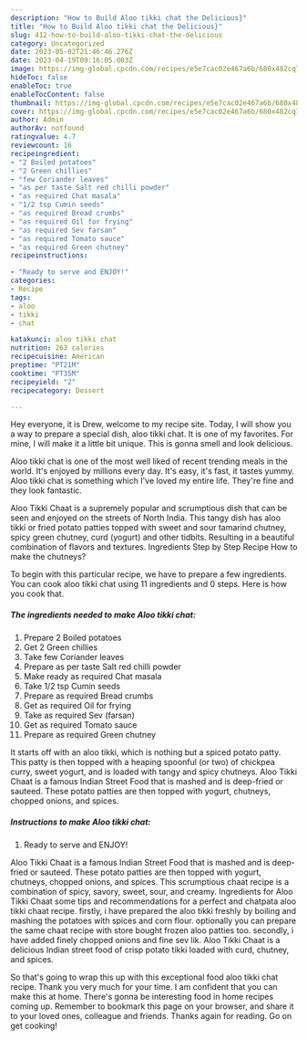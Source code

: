 ```yaml
---
description: "How to Build Aloo tikki chat the Delicious}"
title: "How to Build Aloo tikki chat the Delicious}"
slug: 412-how-to-build-aloo-tikki-chat-the-delicious
category: Uncategorized
date: 2023-05-02T21:46:46.276Z
date: 2023-04-19T09:16:05.003Z
image: https://img-global.cpcdn.com/recipes/e5e7cac02e467a6b/680x482cq70/aloo-tikki-chat-recipe-main-photo.jpg
hideToc: false
enableToc: true
enableTocContent: false
thumbnail: https://img-global.cpcdn.com/recipes/e5e7cac02e467a6b/680x482cq70/aloo-tikki-chat-recipe-main-photo.jpg
cover: https://img-global.cpcdn.com/recipes/e5e7cac02e467a6b/680x482cq70/aloo-tikki-chat-recipe-main-photo.jpg
author: Admin
authorAv: notfound
ratingvalue: 4.7
reviewcount: 16
recipeingredient:
- "2 Boiled potatoes"
- "2 Green chillies"
- "few Coriander leaves"
- "as per taste Salt red chilli powder"
- "as required Chat masala"
- "1/2 tsp Cumin seeds"
- "as required Bread crumbs"
- "as required Oil for frying"
- "as required Sev farsan"
- "as required Tomato sauce"
- "as required Green chutney"
recipeinstructions:

- "Ready to serve and ENJOY!"
categories:
- Recipe
tags:
- aloo
- tikki
- chat

katakunci: aloo tikki chat 
nutrition: 263 calories
recipecuisine: American
preptime: "PT21M"
cooktime: "PT35M"
recipeyield: "2"
recipecategory: Dessert

---
```



Hey everyone, it is Drew, welcome to my recipe site. Today, I will show you a way to prepare a special dish, aloo tikki chat. It is one of my favorites. For mine, I will make it a little bit unique. This is gonna smell and look delicious.

Aloo tikki chat is one of the most well liked of recent trending meals in the world. It's enjoyed by millions every day. It's easy, it's fast, it tastes yummy. Aloo tikki chat is something which I've loved my entire life. They're fine and they look fantastic.

Aloo Tikki Chaat is a supremely popular and scrumptious dish that can be seen and enjoyed on the streets of North India. This tangy dish has aloo tikki or fried potato patties topped with sweet and sour tamarind chutney, spicy green chutney, curd (yogurt) and other tidbits. Resulting in a beautiful combination of flavors and textures. Ingredients Step by Step Recipe How to make the chutneys?


To begin with this particular recipe, we have to prepare a few ingredients. You can cook aloo tikki chat using 11 ingredients and 0 steps. Here is how you cook that.

<!--inarticleads1-->

##### The ingredients needed to make Aloo tikki chat:

1. Prepare 2 Boiled potatoes
1. Get 2 Green chillies
1. Take few Coriander leaves
1. Prepare as per taste Salt red chilli powder
1. Make ready as required Chat masala
1. Take 1/2 tsp Cumin seeds
1. Prepare as required Bread crumbs
1. Get as required Oil for frying
1. Take as required Sev (farsan)
1. Get as required Tomato sauce
1. Prepare as required Green chutney


It starts off with an aloo tikki, which is nothing but a spiced potato patty. This patty is then topped with a heaping spoonful (or two) of chickpea curry, sweet yogurt, and is loaded with tangy and spicy chutneys. Aloo Tikki Chaat is a famous Indian Street Food that is mashed and is deep-fried or sauteed. These potato patties are then topped with yogurt, chutneys, chopped onions, and spices. 

<!--inarticleads2-->

##### Instructions to make Aloo tikki chat:


1. Ready to serve and ENJOY!

Aloo Tikki Chaat is a famous Indian Street Food that is mashed and is deep-fried or sauteed. These potato patties are then topped with yogurt, chutneys, chopped onions, and spices. This scrumptious chaat recipe is a combination of spicy, savory, sweet, sour, and creamy. Ingredients for Aloo Tikki Chaat some tips and recommendations for a perfect and chatpata aloo tikki chaat recipe. firstly, i have prepared the aloo tikki freshly by boiling and mashing the potatoes with spices and corn flour. optionally you can prepare the same chaat recipe with store bought frozen aloo patties too. secondly, i have added finely chopped onions and fine sev lik. Aloo Tikki Chaat is a delicious Indian street food of crisp potato tikki loaded with curd, chutney, and spices. 

So that's going to wrap this up with this exceptional food aloo tikki chat recipe. Thank you very much for your time. I am confident that you can make this at home. There's gonna be interesting food in home recipes coming up. Remember to bookmark this page on your browser, and share it to your loved ones, colleague and friends. Thanks again for reading. Go on get cooking!
